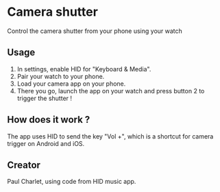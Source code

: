 # Camera shutter

Control the camera shutter from your phone using your watch

## Usage

1. In settings, enable HID for "Keyboard & Media".
2. Pair your watch to your phone.
3. Load your camera app on your phone.
4. There you go, launch the app on your watch and press button 2 to trigger the shutter !

## How does it work ?

The app uses HID to send the key "Vol +", which is a shortcut for camera trigger on Android and iOS.

## Creator

Paul Charlet, using code from HID music app.
